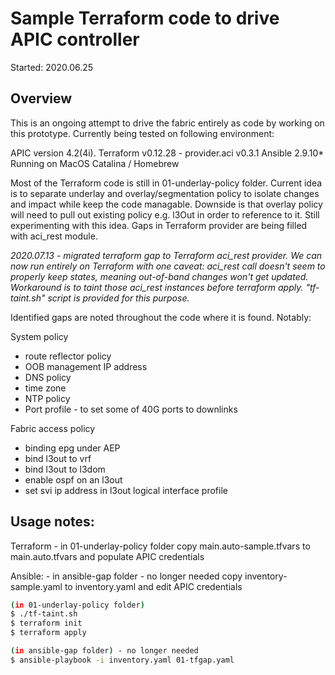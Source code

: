 # Sample Terraform code to drive APIC controller

Started: 2020.06.25

## Overview

This is an ongoing attempt to drive the fabric entirely as code by working on this prototype.
Currently being tested on following environment: 

APIC version 4.2(4i).
Terraform v0.12.28 - provider.aci v0.3.1
Ansible 2.9.10*
Running on MacOS Catalina / Homebrew

Most of the Terraform code is still in 01-underlay-policy folder. Current idea is to separate underlay and overlay/segmentation policy to isolate changes and impact while keep the code managable. Downside is that overlay policy will need to pull out existing policy e.g. l3Out in order to reference to it. Still experimenting with this idea.
Gaps in Terraform provider are being filled with aci_rest module.

*2020.07.13 - migrated terraform gap to Terraform aci_rest provider. We can now run entirely on Terraform with one caveat: aci_rest call doesn't seem to properly keep states, meaning out-of-band changes won't get updated. Workaround is to taint those aci_rest instances before terraform apply. "tf-taint.sh" script is provided for this purpose.*

Identified gaps are noted throughout the code where it is found. Notably:

System policy
- route reflector policy
- OOB management IP address
- DNS policy
- time zone
- NTP policy
- Port profile - to set some of 40G ports to downlinks

Fabric access policy
- binding epg under AEP
- bind l3out to vrf
- bind l3out to l3dom
- enable ospf on an l3out
- set svi ip address in l3out logical interface profile

## Usage notes:

Terraform - in 01-underlay-policy folder
copy main.auto-sample.tfvars to main.auto.tfvars and populate APIC credentials

Ansible: - in ansible-gap folder - no longer needed
copy inventory-sample.yaml to inventory.yaml and edit APIC credentials

```bash
(in 01-underlay-policy folder)
$ ./tf-taint.sh
$ terraform init
$ terraform apply

(in ansible-gap folder) - no longer needed
$ ansible-playbook -i inventory.yaml 01-tfgap.yaml
```